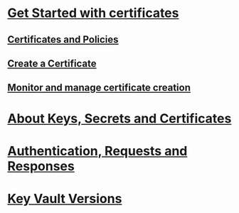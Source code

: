 # [Get Started with certificates](certificate-scenarios.md)
## [Certificates and Policies](certificates-and-policies.md)
## [Create a Certificate](create-a-certificate.md)
## [Monitor and manage certificate creation](create-certificate-scenarios.md)
# [About Keys, Secrets and Certificates](about-keys--secrets-and-certificates.md)
# [Authentication, Requests and Responses](authentication--requests-and-responses.md)
# [Key Vault Versions](key-vault-versions.md)
